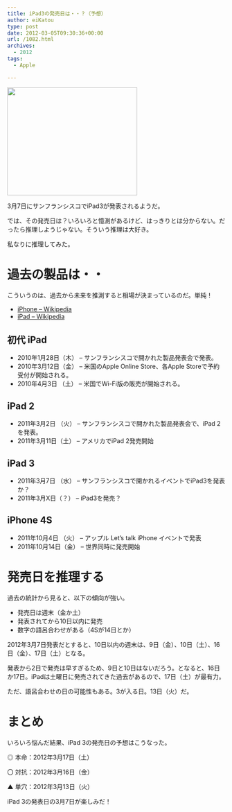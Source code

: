 ```yaml
---
title: iPad3の発売日は・・？（予想）
author: eiKatou
type: post
date: 2012-03-05T09:30:36+00:00
url: /1082.html
archives:
  - 2012
tags:
  - Apple

---
```

[<img src="http://eikatou.net/blog/wp-content/blog/uploads/2012/03/201203_ipad3.jpg" alt="" title="201203_ipad3" width="300" height="249" class="alignnone size-full wp-image-1098" />][1]
  
3月7日にサンフランシスコでiPad3が発表されるようだ。

では、その発売日は？いろいろと憶測があるけど、はっきりとは分からない。だったら推理しようじゃない。そういう推理は大好き。

私なりに推理してみた。

<!--more-->

# 過去の製品は・・

こういうのは、過去から未来を推測すると相場が決まっているのだ。単純！

  * [iPhone &#8211; Wikipedia][2]
  * [iPad &#8211; Wikipedia][3]

## 初代 iPad

  * 2010年1月28日（木） &#8211; サンフランシスコで開かれた製品発表会で発表。
  * 2010年3月12日（金） &#8211; 米国のApple Online Store、各Apple Storeで予約受付が開始される。
  * 2010年4月3日 （土） &#8211; 米国でWi-Fi版の販売が開始される。

## iPad 2

  * 2011年3月2日 （火） &#8211; サンフランシスコで開かれた製品発表会で、iPad 2を発表。
  * 2011年3月11日（土） &#8211; アメリカでiPad 2発売開始

## iPad 3

  * 2011年3月7日 （水） &#8211; サンフランシスコで開かれるイベントでiPad3を発表か？
  * 2011年3月X日（？） &#8211; iPad3を発売？

## iPhone 4S

  * 2011年10月4日 （火） &#8211; アップル Let&#8217;s talk iPhone イベントで発表
  * 2011年10月14日（金） &#8211; 世界同時に発売開始

# 発売日を推理する

過去の統計から見ると、以下の傾向が強い。

  * 発売日は週末（金か土）
  * 発表されてから10日以内に発売
  * 数字の語呂合わせがある（4Sが14日とか）

2012年3月7日発表だとすると、10日以内の週末は、9日（金）、10日（土）、16日（金）、17日（土）となる。

発表から2日で発売は早すぎるため、9日と10日はないだろう。となると、16日か17日。iPadは土曜日に発売されてきた過去があるので、17日（土）が最有力。

ただ、語呂合わせの日の可能性もある。3が入る日。13日（火）だ。

# まとめ

いろいろ悩んだ結果、iPad 3の発売日の予想はこうなった。
  
◎ 本命：2012年3月17日（土）
  
〇 対抗：2012年3月16日（金）
  
▲ 単穴：2012年3月13日（火） 

iPad 3の発表日の3月7日が楽しみだ！

 [1]: http://eikatou.net/blog/wp-content/blog/uploads/2012/03/201203_ipad3.jpg
 [2]: http://ja.wikipedia.org/wiki/IPhone
 [3]: http://ja.wikipedia.org/wiki/IPad
